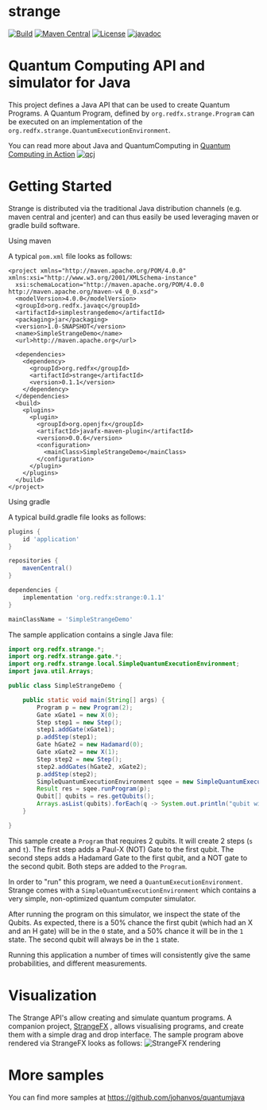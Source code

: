 # strange
[![Build](https://github.com/redfx-quantum/strange/actions/workflows/build.yml/badge.svg)](https://github.com/redfx-quantum/strange/actions/workflows/build.yml)
[![Maven Central](https://img.shields.io/maven-central/v/org.redfx/strange)](https://search.maven.org/#search|ga|1|org.redfx.strange)
[![License](https://img.shields.io/github/license/redfx-quantum/strange)](https://opensource.org/licenses/GPL-3.0)
[![javadoc](https://javadoc.io/badge2/org.redfx/strange/javadoc.svg)](https://javadoc.io/doc/org.redfx/strange)

# Quantum Computing API and simulator for Java

This project defines a Java API that can be used to create Quantum Programs.
A Quantum Program, defined by <code>org.redfx.strange.Program</code> can be executed on an implementation of the 
<code>org.redfx.strange.QuantumExecutionEnvironment</code>.

You can read more about Java and QuantumComputing in [Quantum Computing in Action](https://www.manning.com/books/quantum-computing-in-action?a_aid=quantumjava&a_bid=e5166ab9)
<a href="https://www.manning.com/books/quantum-computing-for-java-developers?a_aid=quantumjava&a_bid=e5166ab9">
![qcj](https://github.com/redfx-quantum/strange/assets/767876/324f682d-eaaf-4829-b411-4ab2abc104cc)</a>

# Getting Started

Strange is distributed via the traditional Java distribution channels (e.g. maven central and jcenter) and can thus easily be used leveraging maven or gradle build software.

Using maven

A typical `pom.xml` file looks as follows:

```maven
<project xmlns="http://maven.apache.org/POM/4.0.0" xmlns:xsi="http://www.w3.org/2001/XMLSchema-instance"
  xsi:schemaLocation="http://maven.apache.org/POM/4.0.0 http://maven.apache.org/maven-v4_0_0.xsd">
  <modelVersion>4.0.0</modelVersion>
  <groupId>org.redfx.javaqc</groupId>
  <artifactId>simplestrangedemo</artifactId>
  <packaging>jar</packaging>
  <version>1.0-SNAPSHOT</version>
  <name>SimpleStrangeDemo</name>
  <url>http://maven.apache.org</url>

  <dependencies>
    <dependency>
      <groupId>org.redfx</groupId>
      <artifactId>strange</artifactId>
      <version>0.1.1</version>
    </dependency>
  </dependencies>
  <build> 
    <plugins>
      <plugin>
        <groupId>org.openjfx</groupId>
        <artifactId>javafx-maven-plugin</artifactId>
        <version>0.0.6</version>
        <configuration>
          <mainClass>SimpleStrangeDemo</mainClass>
        </configuration>
      </plugin>
    </plugins>
  </build>
</project>

```
Using gradle

A typical build.gradle file looks as follows:
```gradle
plugins {
    id 'application'
}

repositories {
    mavenCentral()
}

dependencies {
    implementation 'org.redfx:strange:0.1.1'
}

mainClassName = 'SimpleStrangeDemo'

```

The sample application contains a single Java file:
```java
import org.redfx.strange.*;
import org.redfx.strange.gate.*;
import org.redfx.strange.local.SimpleQuantumExecutionEnvironment;
import java.util.Arrays;

public class SimpleStrangeDemo {

    public static void main(String[] args) {
        Program p = new Program(2);
        Gate xGate1 = new X(0); 
        Step step1 = new Step();
        step1.addGate(xGate1);
        p.addStep(step1);
        Gate hGate2 = new Hadamard(0);
        Gate xGate2 = new X(1);
        Step step2 = new Step();
        step2.addGates(hGate2, xGate2);
        p.addStep(step2);
        SimpleQuantumExecutionEnvironment sqee = new SimpleQuantumExecutionEnvironment();
        Result res = sqee.runProgram(p);
        Qubit[] qubits = res.getQubits();
        Arrays.asList(qubits).forEach(q -> System.out.println("qubit with probability on 1 = "+q.getProbability()+", measured it gives "+ q.measure()));
    }

}
```

This sample create a <code>Program</code> that requires 2 qubits. It will create 2 steps (<code>s</code> and <code>t</code>).
The first step adds a Paul-X (NOT) Gate to the first qubit. 
The second steps adds a Hadamard Gate to the first qubit, and a NOT gate to the second qubit.
Both steps are added to the <code>Program</code>.

In order to "run" this program, we need a <code>QuantumExecutionEnvironment</code>. Strange comes with a 
<code>SimpleQuantumExecutionEnvironment</code> which contains a very simple, non-optimized quantum computer simulator.

After running the program on this simulator, we inspect the state of the Qubits. As expected, there is a 50% chance the first qubit (which had an X and an H gate) will be in the <code>0</code> state, and a 50% chance it will be in the <code>1</code> state. The second qubit will always be in the <code>1</code> state.


Running this application a number of times will consistently give the same probabilities, and different measurements.

# Visualization

The Strange API's allow creating and simulate quantum programs. A companion project, [StrangeFX](https://github.com/redfx-quantum/strangefx) , allows visualising programs, and create them with a simple drag and drop interface. The sample program above rendered via StrangeFX looks as follows:
![StrangeFX rendering](https://github.com/redfx-quantum/strangefx/blob/master/docs/images/simpleview.png)

# More samples
You can find more samples at https://github.com/johanvos/quantumjava
